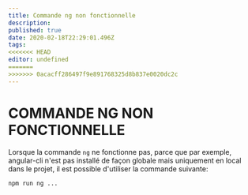 ```yaml
---
title: Commande ng non fonctionnelle
description: 
published: true
date: 2020-02-18T22:29:01.496Z
tags: 
<<<<<<< HEAD
editor: undefined
=======
>>>>>>> 0acacff286497f9e891768325d8b837e0020dc2c
---
```


# COMMANDE NG NON FONCTIONNELLE

Lorsque la commande `ng` ne fonctionne pas, parce que par exemple, angular-cli n'est pas installé de façon globale mais uniquement en local dans le projet, il est possible d'utiliser la commande suivante:

`
npm run ng ...
`